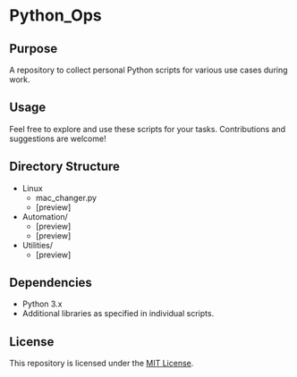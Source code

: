# Python_Ops

## Purpose
A repository to collect personal Python scripts for various use cases during work.

## Usage
Feel free to explore and use these scripts for your tasks. Contributions and suggestions are welcome!

## Directory Structure
- Linux
  - mac_changer.py
  - [preview]
- Automation/
  - [preview]
  - [preview]
- Utilities/
  - [preview]

## Dependencies
- Python 3.x
- Additional libraries as specified in individual scripts.
  
## License
This repository is licensed under the [MIT License](LICENSE).
